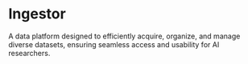 # Ingestor
 A data platform designed to efficiently acquire, organize, and manage diverse datasets, ensuring seamless access and usability for AI researchers.
